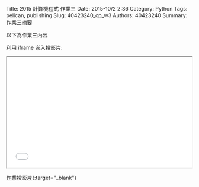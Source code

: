 Title: 2015 計算機程式 作業三
Date: 2015-10/2 2:36
Category: Python
Tags: pelican, publishing
Slug: 40423240_cp_w3
Authors: 40423240
Summary: 作業三摘要

以下為作業三內容

利用 iframe 嵌入投影片:

<iframe src="40423240_cp_w3_p.html" width="500" height="300"></iframe>

[作業投影片](40423240_cp_w3_p.html){:target="_blank"}